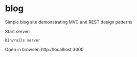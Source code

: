 # blog

Simple blog site demonstrating MVC and REST design patterns

Start server:

```console
bin/rails server
```

Open in browser:
http://localhost:3000